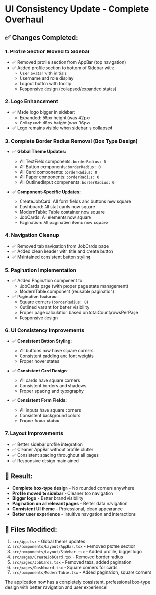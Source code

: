 # UI Consistency Update - Complete Overhaul

## ✅ **Changes Completed:**

### 1. **Profile Section Moved to Sidebar**
- ✅ Removed profile section from AppBar (top navigation)
- ✅ Added profile section to bottom of Sidebar with:
  - User avatar with initials
  - Username and role display
  - Logout button with tooltip
  - Responsive design (collapsed/expanded states)

### 2. **Logo Enhancement**
- ✅ Made logo bigger in sidebar:
  - Expanded: 56px height (was 42px)
  - Collapsed: 48px height (was 36px)
- ✅ Logo remains visible when sidebar is collapsed

### 3. **Complete Border Radius Removal (Box Type Design)**
- ✅ **Global Theme Updates:**
  - All TextField components: `borderRadius: 0`
  - All Button components: `borderRadius: 0`
  - All Card components: `borderRadius: 0`
  - All Paper components: `borderRadius: 0`
  - All OutlinedInput components: `borderRadius: 0`

- ✅ **Component-Specific Updates:**
  - CreateJobCard: All form fields and buttons now square
  - Dashboard: All stat cards now square
  - ModernTable: Table container now square
  - JobCards: All elements now square
  - Pagination: All pagination items now square

### 4. **Navigation Cleanup**
- ✅ Removed tab navigation from JobCards page
- ✅ Added clean header with title and create button
- ✅ Maintained consistent button styling

### 5. **Pagination Implementation**
- ✅ Added Pagination component to:
  - JobCards page (with proper page state management)
  - ModernTable component (reusable pagination)
- ✅ Pagination features:
  - Square corners (`borderRadius: 0`)
  - Outlined variant for better visibility
  - Proper page calculation based on totalCount/rowsPerPage
  - Responsive design

### 6. **UI Consistency Improvements**
- ✅ **Consistent Button Styling:**
  - All buttons now have square corners
  - Consistent padding and font weights
  - Proper hover states

- ✅ **Consistent Card Design:**
  - All cards have square corners
  - Consistent borders and shadows
  - Proper spacing and typography

- ✅ **Consistent Form Fields:**
  - All inputs have square corners
  - Consistent background colors
  - Proper focus states

### 7. **Layout Improvements**
- ✅ Better sidebar profile integration
- ✅ Cleaner AppBar without profile clutter
- ✅ Consistent spacing throughout all pages
- ✅ Responsive design maintained

## 🎯 **Result:**
- **Complete box-type design** - No rounded corners anywhere
- **Profile moved to sidebar** - Cleaner top navigation
- **Bigger logo** - Better brand visibility
- **Pagination on all relevant pages** - Better data navigation
- **Consistent UI theme** - Professional, clean appearance
- **Better user experience** - Intuitive navigation and interactions

## 📁 **Files Modified:**
1. `src/App.tsx` - Global theme updates
2. `src/components/Layout/AppBar.tsx` - Removed profile section
3. `src/components/Layout/Sidebar.tsx` - Added profile, bigger logo
4. `src/pages/CreateJobCard.tsx` - Removed border radius
5. `src/pages/JobCards.tsx` - Removed tabs, added pagination
6. `src/pages/Dashboard.tsx` - Square corners for cards
7. `src/components/ModernTable.tsx` - Added pagination, square corners

The application now has a completely consistent, professional box-type design with better navigation and user experience!